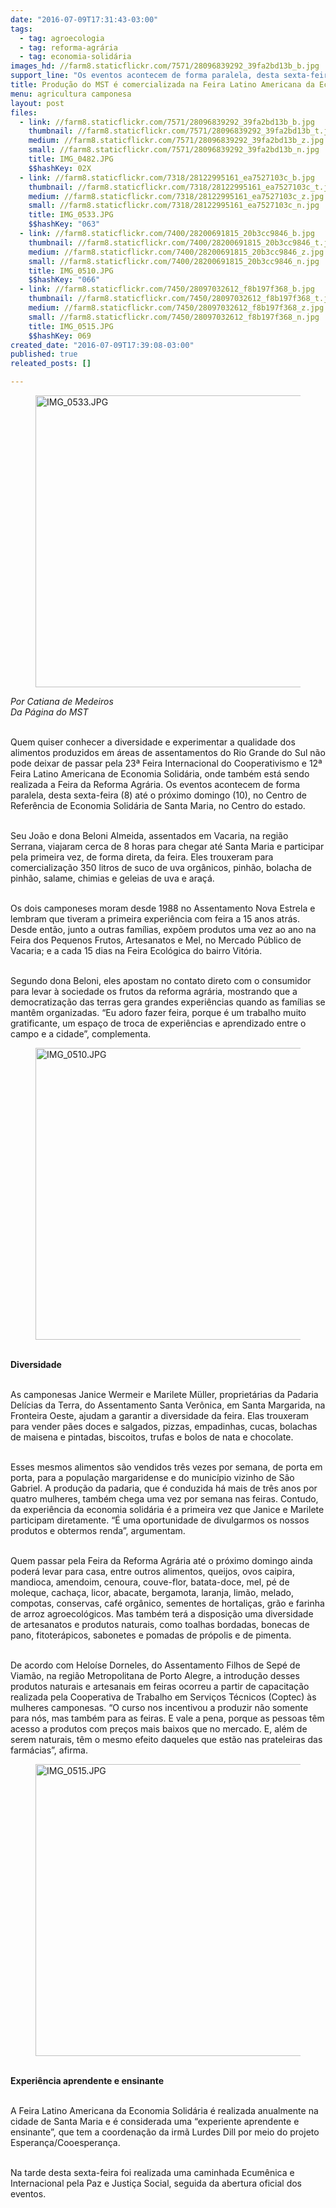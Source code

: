 ```yaml
---
date: "2016-07-09T17:31:43-03:00"
tags:
  - tag: agroecologia
  - tag: reforma-agrária
  - tag: economia-solidária
images_hd: //farm8.staticflickr.com/7571/28096839292_39fa2bd13b_b.jpg
support_line: "Os eventos acontecem de forma paralela, desta sexta-feira (8) até o próximo domingo (10), no Centro de Referência de Economia Solidária de Santa Maria, no Centro do estado."
title: Produção do MST é comercializada na Feira Latino Americana da Economia Solidária
menu: agricultura camponesa
layout: post
files:
  - link: //farm8.staticflickr.com/7571/28096839292_39fa2bd13b_b.jpg
    thumbnail: //farm8.staticflickr.com/7571/28096839292_39fa2bd13b_t.jpg
    medium: //farm8.staticflickr.com/7571/28096839292_39fa2bd13b_z.jpg
    small: //farm8.staticflickr.com/7571/28096839292_39fa2bd13b_n.jpg
    title: IMG_0482.JPG
    $$hashKey: 02X
  - link: //farm8.staticflickr.com/7318/28122995161_ea7527103c_b.jpg
    thumbnail: //farm8.staticflickr.com/7318/28122995161_ea7527103c_t.jpg
    medium: //farm8.staticflickr.com/7318/28122995161_ea7527103c_z.jpg
    small: //farm8.staticflickr.com/7318/28122995161_ea7527103c_n.jpg
    title: IMG_0533.JPG
    $$hashKey: "063"
  - link: //farm8.staticflickr.com/7400/28200691815_20b3cc9846_b.jpg
    thumbnail: //farm8.staticflickr.com/7400/28200691815_20b3cc9846_t.jpg
    medium: //farm8.staticflickr.com/7400/28200691815_20b3cc9846_z.jpg
    small: //farm8.staticflickr.com/7400/28200691815_20b3cc9846_n.jpg
    title: IMG_0510.JPG
    $$hashKey: "066"
  - link: //farm8.staticflickr.com/7450/28097032612_f8b197f368_b.jpg
    thumbnail: //farm8.staticflickr.com/7450/28097032612_f8b197f368_t.jpg
    medium: //farm8.staticflickr.com/7450/28097032612_f8b197f368_z.jpg
    small: //farm8.staticflickr.com/7450/28097032612_f8b197f368_n.jpg
    title: IMG_0515.JPG
    $$hashKey: 069
created_date: "2016-07-09T17:39:08-03:00"
published: true
releated_posts: []

---
```

<figure class="image"><img alt="IMG_0533.JPG" height="467" src="//farm8.staticflickr.com/7318/28122995161_ea7527103c_b.jpg" width="700" />
<figcaption></figcaption>
</figure>

<p><em>Por Catiana de Medeiros<br />
Da P&aacute;gina do MST</em></p>

<p><br />
Quem quiser conhecer a diversidade e experimentar a qualidade dos alimentos produzidos em &aacute;reas de assentamentos do Rio Grande do Sul n&atilde;o pode deixar de passar pela 23&ordf; Feira Internacional do Cooperativismo e 12&ordf; Feira Latino Americana de Economia Solid&aacute;ria, onde tamb&eacute;m est&aacute; sendo realizada a Feira da Reforma Agr&aacute;ria. Os eventos acontecem de forma paralela, desta sexta-feira (8) at&eacute; o pr&oacute;ximo domingo (10), no Centro de Refer&ecirc;ncia de Economia Solid&aacute;ria de Santa Maria, no Centro do estado.</p>

<p><br />
Seu Jo&atilde;o e dona Beloni Almeida, assentados em Vacaria, na regi&atilde;o Serrana, viajaram cerca de 8 horas para chegar at&eacute; Santa Maria e participar pela primeira vez, de forma direta, da feira. Eles trouxeram para comercializa&ccedil;&atilde;o 350 litros de suco de uva org&acirc;nicos, pinh&atilde;o, bolacha de pinh&atilde;o, salame, chimias e geleias de uva e ara&ccedil;&aacute;.</p>

<p><br />
Os dois camponeses moram desde 1988 no Assentamento Nova Estrela e lembram que tiveram a primeira experi&ecirc;ncia com feira a 15 anos atr&aacute;s. Desde ent&atilde;o, junto a outras fam&iacute;lias, exp&otilde;em produtos uma vez ao ano na Feira dos Pequenos Frutos, Artesanatos e Mel, no Mercado P&uacute;blico de Vacaria; e a cada 15 dias na Feira Ecol&oacute;gica do bairro Vit&oacute;ria.&nbsp;</p>

<p><br />
Segundo dona Beloni, eles apostam no contato direto com o consumidor para levar &agrave; sociedade os frutos da reforma agr&aacute;ria, mostrando que a democratiza&ccedil;&atilde;o das terras gera grandes experi&ecirc;ncias quando as fam&iacute;lias se mant&ecirc;m organizadas. &ldquo;Eu adoro fazer feira, porque &eacute; um trabalho muito gratificante, um espa&ccedil;o de troca de experi&ecirc;ncias e aprendizado entre o campo e a cidade&rdquo;, complementa.</p>

<figure class="image"><img alt="IMG_0510.JPG" height="467" src="//farm8.staticflickr.com/7400/28200691815_20b3cc9846_b.jpg" width="700" />
<figcaption></figcaption>
</figure>

<p><br />
<strong>Diversidade</strong></p>

<p><br />
As camponesas Janice Wermeir e Marilete M&uuml;ller, propriet&aacute;rias da Padaria Del&iacute;cias da Terra, do Assentamento Santa Ver&ocirc;nica, em Santa Margarida, na Fronteira Oeste, ajudam a garantir a diversidade da feira. Elas trouxeram para vender p&atilde;es doces e salgados, pizzas, empadinhas, cucas, bolachas de maisena e pintadas, biscoitos, trufas e bolos de nata e chocolate.</p>

<p><br />
Esses mesmos alimentos s&atilde;o vendidos tr&ecirc;s vezes por semana, de porta em porta, para a popula&ccedil;&atilde;o margaridense e do munic&iacute;pio vizinho de S&atilde;o Gabriel. A produ&ccedil;&atilde;o da padaria, que &eacute; conduzida h&aacute; mais de tr&ecirc;s anos por quatro mulheres, tamb&eacute;m chega uma vez por semana nas feiras. Contudo, da experi&ecirc;ncia da economia solid&aacute;ria &eacute; a primeira vez que Janice e Marilete participam diretamente. &ldquo;&Eacute; uma oportunidade de divulgarmos os nossos produtos e obtermos renda&rdquo;, argumentam.</p>

<p><br />
Quem passar pela Feira da Reforma Agr&aacute;ria at&eacute; o pr&oacute;ximo domingo ainda poder&aacute; levar para casa, entre outros alimentos, queijos, ovos caipira, mandioca, amendoim, cenoura, couve-flor, batata-doce, mel, p&eacute; de moleque, cacha&ccedil;a, licor, abacate, bergamota, laranja, lim&atilde;o, melado, compotas, conservas, caf&eacute; org&acirc;nico, sementes de hortali&ccedil;as, gr&atilde;o e farinha de arroz agroecol&oacute;gicos. Mas tamb&eacute;m ter&aacute; a disposi&ccedil;&atilde;o uma diversidade de artesanatos e produtos naturais, como toalhas bordadas, bonecas de pano, fitoter&aacute;picos, sabonetes e pomadas de pr&oacute;polis e de pimenta.</p>

<p><br />
De acordo com Helo&iacute;se Dorneles, do Assentamento Filhos de Sep&eacute; de Viam&atilde;o, na regi&atilde;o Metropolitana de Porto Alegre, a introdu&ccedil;&atilde;o desses produtos naturais e artesanais em feiras ocorreu a partir de capacita&ccedil;&atilde;o realizada pela Cooperativa de Trabalho em Servi&ccedil;os T&eacute;cnicos (Coptec) &agrave;s mulheres camponesas. &ldquo;O curso nos incentivou a produzir n&atilde;o somente para n&oacute;s, mas tamb&eacute;m para as feiras. E vale a pena, porque as pessoas t&ecirc;m acesso a produtos com pre&ccedil;os mais baixos que no mercado. E, al&eacute;m de serem naturais, t&ecirc;m o mesmo efeito daqueles que est&atilde;o nas prateleiras das farm&aacute;cias&rdquo;, afirma.</p>

<figure class="image"><img alt="IMG_0515.JPG" height="467" src="//farm8.staticflickr.com/7450/28097032612_f8b197f368_b.jpg" width="700" />
<figcaption></figcaption>
</figure>

<p><br />
<strong>Experi&ecirc;ncia aprendente e ensinante</strong></p>

<p><br />
A Feira Latino Americana da Economia Solid&aacute;ria &eacute; realizada anualmente na cidade de Santa Maria e &eacute; considerada uma &ldquo;experiente aprendente e ensinante&rdquo;, que tem a coordena&ccedil;&atilde;o da irm&atilde; Lurdes Dill por meio do projeto Esperan&ccedil;a/Cooesperan&ccedil;a.</p>

<p><br />
Na tarde desta sexta-feira foi realizada uma caminhada Ecum&ecirc;nica e Internacional pela Paz e Justi&ccedil;a Social, seguida da abertura oficial dos eventos.</p>
